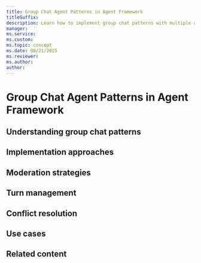 ```yaml
---
title: Group Chat Agent Patterns in Agent Framework
titleSuffix: 
description: Learn how to implement group chat patterns with multiple agents.
manager: 
ms.service: 
ms.custom:
ms.topic: concept
ms.date: 08/21/2025
ms.reviewer: 
ms.author: 
author: 
---
```


# Group Chat Agent Patterns in Agent Framework


## Understanding group chat patterns

## Implementation approaches

## Moderation strategies

## Turn management

## Conflict resolution

## Use cases

## Related content
